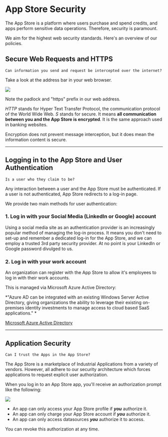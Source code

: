# App Store Security

The App Store is a platform where users purchase and spend credits, and
apps perform sensitive data operations. Therefore, security is
paramount.

We aim for the highest web security standards. Here's an overview of our
policies.

## Secure Web Requests and HTTPS

    Can information you send and request be intercepted over the internet?

Take a look at the address bar in your web browser.

![](/general/https.png)

Note the padlock and "https" prefix in our web address.

*HTTP* stands for Hyper Text Transfer Protocol, the communication
protocol of the World Wide Web. *S* stands for secure. It means **all
communication between you and the App Store is encrypted**. It is the
same approach used in banking websites.

Encryption does not prevent message interception, but it does mean the
information content is secure.

-----

## Logging in to the App Store and User Authentication

    Is a user who they claim to be?

Any interaction between a user and the App Store must be authenticated.
If a user is not authenticated, App Store redirects to a log-in page.

We provide two main methods for user authentication:

### 1\. Log in with your Social Media (LinkedIn or Google) account

Using a social media site as an authentication provider is an
increasingly popular method of managing the log-in process. It means you
don't need to set-up and remember a dedicated log-in for the App Store,
and we can employ a trusted 3rd party security provider. At no point is
your LinkedIn or Google password divulged to us.

### 2\. Log in with your work account

An organization can register with the App Store to allow it's employees
to log in with their work accounts.

This is managed via Microsoft Azure Active Directory:

*"Azure AD can be integrated with an existing Windows Server Active
Directory, giving organizations the ability to leverage their existing
on-premises identity investments to manage access to cloud based SaaS
applications." *

[Microsoft Azure Active
Directory](https://azure.microsoft.com/en-us/documentation/articles/active-directory-whatis/)

-----

## Application Security

    Can I trust the Apps in the App Store?

The App Store is a marketplace of Industrial Applications from a variety
of vendors. However, all adhere to our security architecture which
forces applications to request explicit user authorization.

When you log in to an App Store app, you'll receive an authorization
prompt like the following:

![](/general/authorize.png)

  - An app can only access your App Store profile if ***you*** authorize
    it.
  - An app can only charge your App Store account if ***you*** authorize
    it.
  - An app can only access datasources ***you*** authorize it to access.

You can revoke this authorization at any time.
